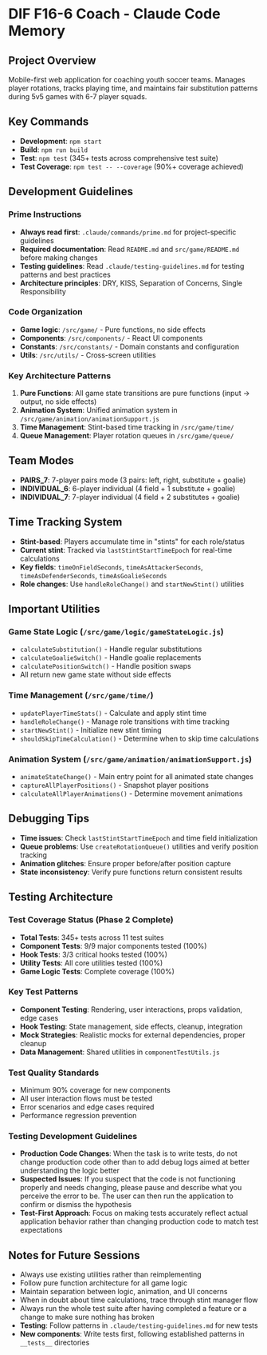 # DIF F16-6 Coach - Claude Code Memory

## Project Overview
Mobile-first web application for coaching youth soccer teams. Manages player rotations, tracks playing time, and maintains fair substitution patterns during 5v5 games with 6-7 player squads.

## Key Commands
- **Development**: `npm start`
- **Build**: `npm run build` 
- **Test**: `npm test` (345+ tests across comprehensive test suite)
- **Test Coverage**: `npm test -- --coverage` (90%+ coverage achieved)

## Development Guidelines

### Prime Instructions
- **Always read first**: `.claude/commands/prime.md` for project-specific guidelines
- **Required documentation**: Read `README.md` and `src/game/README.md` before making changes
- **Testing guidelines**: Read `.claude/testing-guidelines.md` for testing patterns and best practices
- **Architecture principles**: DRY, KISS, Separation of Concerns, Single Responsibility

### Code Organization
- **Game logic**: `/src/game/` - Pure functions, no side effects
- **Components**: `/src/components/` - React UI components
- **Constants**: `/src/constants/` - Domain constants and configuration
- **Utils**: `/src/utils/` - Cross-screen utilities

### Key Architecture Patterns
1. **Pure Functions**: All game state transitions are pure functions (input → output, no side effects)
2. **Animation System**: Unified animation system in `/src/game/animation/animationSupport.js`
3. **Time Management**: Stint-based time tracking in `/src/game/time/`
4. **Queue Management**: Player rotation queues in `/src/game/queue/`

## Team Modes
- **PAIRS_7**: 7-player pairs mode (3 pairs: left, right, substitute + goalie)
- **INDIVIDUAL_6**: 6-player individual (4 field + 1 substitute + goalie)
- **INDIVIDUAL_7**: 7-player individual (4 field + 2 substitutes + goalie)

## Time Tracking System
- **Stint-based**: Players accumulate time in "stints" for each role/status
- **Current stint**: Tracked via `lastStintStartTimeEpoch` for real-time calculations
- **Key fields**: `timeOnFieldSeconds`, `timeAsAttackerSeconds`, `timeAsDefenderSeconds`, `timeAsGoalieSeconds`
- **Role changes**: Use `handleRoleChange()` and `startNewStint()` utilities

## Important Utilities

### Game State Logic (`/src/game/logic/gameStateLogic.js`)
- `calculateSubstitution()` - Handle regular substitutions
- `calculateGoalieSwitch()` - Handle goalie replacements
- `calculatePositionSwitch()` - Handle position swaps
- All return new game state without side effects

### Time Management (`/src/game/time/`)
- `updatePlayerTimeStats()` - Calculate and apply stint time
- `handleRoleChange()` - Manage role transitions with time tracking
- `startNewStint()` - Initialize new stint timing
- `shouldSkipTimeCalculation()` - Determine when to skip time calculations

### Animation System (`/src/game/animation/animationSupport.js`)
- `animateStateChange()` - Main entry point for all animated state changes
- `captureAllPlayerPositions()` - Snapshot player positions
- `calculateAllPlayerAnimations()` - Determine movement animations

## Debugging Tips
- **Time issues**: Check `lastStintStartTimeEpoch` and time field initialization
- **Queue problems**: Use `createRotationQueue()` utilities and verify position tracking
- **Animation glitches**: Ensure proper before/after position capture
- **State inconsistency**: Verify pure functions return consistent results

## Testing Architecture

### Test Coverage Status (Phase 2 Complete)
- **Total Tests**: 345+ tests across 11 test suites
- **Component Tests**: 9/9 major components tested (100%)
- **Hook Tests**: 3/3 critical hooks tested (100%) 
- **Utility Tests**: All core utilities tested (100%)
- **Game Logic Tests**: Complete coverage (100%)

### Key Test Patterns
- **Component Testing**: Rendering, user interactions, props validation, edge cases
- **Hook Testing**: State management, side effects, cleanup, integration
- **Mock Strategies**: Realistic mocks for external dependencies, proper cleanup
- **Data Management**: Shared utilities in `componentTestUtils.js`

### Test Quality Standards
- Minimum 90% coverage for new components
- All user interaction flows must be tested
- Error scenarios and edge cases required
- Performance regression prevention

### Testing Development Guidelines
- **Production Code Changes**: When the task is to write tests, do not change production code other than to add debug logs aimed at better understanding the logic better
- **Suspected Issues**: If you suspect that the code is not functioning properly and needs changing, please pause and describe what you perceive the error to be. The user can then run the application to confirm or dismiss the hypothesis
- **Test-First Approach**: Focus on making tests accurately reflect actual application behavior rather than changing production code to match test expectations

## Notes for Future Sessions
- Always use existing utilities rather than reimplementing
- Follow pure function architecture for all game logic
- Maintain separation between logic, animation, and UI concerns
- When in doubt about time calculations, trace through stint manager flow
- Always run the whole test suite after having completed a feature or a change to make sure nothing has broken
- **Testing**: Follow patterns in `.claude/testing-guidelines.md` for new tests
- **New components**: Write tests first, following established patterns in `__tests__` directories